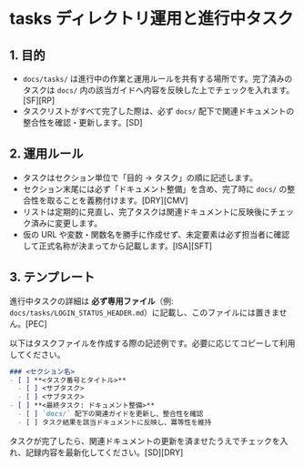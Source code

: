 # tasks ディレクトリ運用と進行中タスク

## 1. 目的
- `docs/tasks/` は進行中の作業と運用ルールを共有する場所です。完了済みのタスクは `docs/` 内の該当ガイドへ内容を反映した上でチェックを入れます。[SF][RP]
- タスクリストがすべて完了した際は、必ず `docs/` 配下で関連ドキュメントの整合性を確認・更新します。[SD]

## 2. 運用ルール
- タスクはセクション単位で「目的 → タスク」の順に記述します。
- セクション末尾には必ず「ドキュメント整備」を含め、完了時に `docs/` の整合性を取ることを義務付けます。[DRY][CMV]
- リストは定期的に見直し、完了タスクは関連ドキュメントに反映後にチェック済みに変更します。
- 仮の URL や変数・関数名を勝手に作成せず、未定要素は必ず担当者に確認して正式名称が決まってから記載します。[ISA][SFT]

## 3. テンプレート

進行中タスクの詳細は **必ず専用ファイル**（例: `docs/tasks/LOGIN_STATUS_HEADER.md`）に記載し、このファイルには置きません。[PEC]

以下はタスクファイルを作成する際の記述例です。必要に応じてコピーして利用してください。

```markdown
### <セクション名>
- [ ] **<タスク番号とタイトル>**
  - [ ] <サブタスク>
  - [ ] <サブタスク>
- [ ] **<最終タスク: ドキュメント整備>**
  - [ ] `docs/` 配下の関連ガイドを更新し、整合性を確認
  - [ ] タスク結果を該当ドキュメントに反映し、冪等性を維持
```

タスクが完了したら、関連ドキュメントの更新を済ませたうえでチェックを入れ、記録内容を最新化してください。[SD][DRY]
